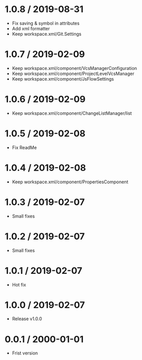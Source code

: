 1.0.8 / 2019-08-31
===================

  * Fix saving & symbol in attributes
  * Add xml formatter
  * Keep workspace.xml/Git.Settings
  
1.0.7 / 2019-02-09
===================

  * Keep workspace.xml/component/VcsManagerConfiguration
  * Keep workspace.xml/component/ProjectLevelVcsManager
  * Keep workspace.xml/component/JsFlowSettings
  
1.0.6 / 2019-02-09
===================

  * Keep workspace.xml/component/ChangeListManager/list
  
1.0.5 / 2019-02-08
===================

  * Fix ReadMe
  
1.0.4 / 2019-02-08
===================

  * Keep workspace.xml/component/PropertiesComponent 
  
1.0.3 / 2019-02-07
===================

  * Small fixes
  
1.0.2 / 2019-02-07
===================

  * Small fixes
  
1.0.1 / 2019-02-07
===================

  * Hot fix
  
1.0.0 / 2019-02-07
===================

  * Release v1.0.0
  
0.0.1 / 2000-01-01
===================

  * Frist version